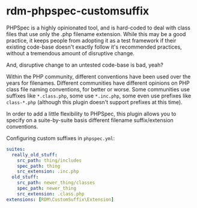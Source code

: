 # rdm-phpspec-customsuffix

PHPSpec is a highly opinionated tool, and is hard-coded to deal with class files that use only
the .php filename extension. While this may be a good practice, it keeps people from adopting
it as a test framework if their existing code-base doesn't exactly follow it's recommended
practices, without a tremendous amount of disruptive change.

And, disruptive change to an untested code-base is bad, yeah?

Within the PHP community, different conventions have been used over the years for filenames.
Different communities have different opinions on PHP class file naming conventions, for better
or worse. Some communities use suffixes like `*.class.php`, some use `*.inc.php`, some even use
prefixes like `class-*.php` (although this plugin doesn't support prefixes at this time).

In order to add a little flexibility to PHPSpec, this plugin allows you to specify on a
suite-by-suite basis different filename suffix/extension conventions.

Configuring custom suffixes in `phpspec.yml`:

```yaml
suites:
  really_old_stuff:
    src_path: thing/includes
    spec_path: thing
    src_extension: .inc.php
  old_stuff:
    src_path: newer_thing/classes
    spec_path: newer_thing
    src_extension: .class.php
extensions: [RDM\CustomSuffix\Extension]
```
